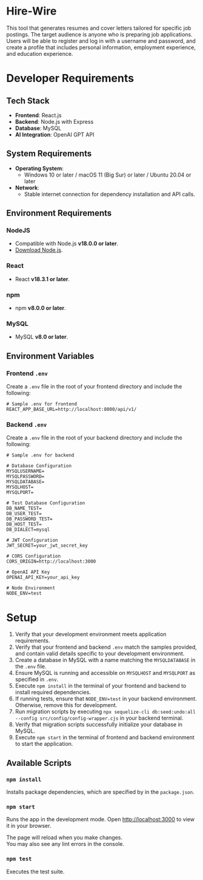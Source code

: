 # Hire-Wire

This tool that generates resumes and cover letters tailored for specific job postings. 
The target audience is anyone who is preparing job applications. 
Users will be able to register and log in with a username and password, 
and create a profile that includes personal information, employment experience, and education experience.

# Developer Requirements

## Tech Stack
- **Frontend**: React.js
- **Backend**: Node.js with Express
- **Database**: MySQL
- **AI Integration**: OpenAI GPT API

## System Requirements
- **Operating System**:
    - Windows 10 or later / macOS 11 (Big Sur) or later / Ubuntu 20.04 or later
- **Network**:
    - Stable internet connection for dependency installation and API calls.

## Environment Requirements

### NodeJS
- Compatible with Node.js **v18.0.0 or later**.
- [Download Node.js](https://nodejs.org/).
### React
- React **v18.3.1 or later**.
### npm
- npm **v8.0.0 or later**.
### MySQL 
- MySQL **v8.0 or later**.

## Environment Variables

### Frontend `.env`

Create a `.env` file in the root of your frontend directory and include the following:
```env
# Sample .env for frontend
REACT_APP_BASE_URL=http://localhost:8000/api/v1/
```

### Backend `.env`

Create a `.env` file in the root of your backend directory and include the following:
```env
# Sample .env for backend

# Database Configuration
MYSQLUSERNAME=
MYSQLPASSWORD=
MYSQLDATABASE=
MYSQLHOST=
MYSQLPORT=

# Test Database Configuration
DB_NAME_TEST=
DB_USER_TEST=
DB_PASSWORD_TEST=
DB_HOST_TEST=
DB_DIALECT=mysql

# JWT Configuration
JWT_SECRET=your_jwt_secret_key

# CORS Configuration
CORS_ORIGIN=http://localhost:3000

# OpenAI API Key
OPENAI_API_KEY=your_api_key

# Node Environment
NODE_ENV=test
```

# Setup
1. Verify that your development environment meets application requirements.
2. Verify that your frontend and backend `.env` match the samples provided, and contain valid details specific to your development environment.
3. Create a database in MySQL with a name matching the `MYSQLDATABASE` in the `.env` file.
4. Ensure MySQL is running and accessible on `MYSQLHOST` and `MYSQLPORT` as specified in `.env`.
5. Execute `npm install` in the terminal of your frontend and backend to install required dependencies.
6. If running tests, ensure that `NODE_ENV=test` in your backend environment. Otherwise, remove this for development.
7. Run migration scripts by executing `npx sequelize-cli db:seed:undo:all --config src/config/config-wrapper.cjs` in your backend terminal.
8. Verify that migration scripts successfully initialize your database in MySQL.
9. Execute `npm start` in the terminal of frontend and backend environment to start the application.

## Available Scripts

### `npm install`
Installs package dependencies, which are specified by in the `package.json`.

### `npm start`

Runs the app in the development mode.
Open [http://localhost:3000](http://localhost:3000) to view it in your browser.

The page will reload when you make changes.\
You may also see any lint errors in the console.

### `npm test`

Executes the test suite.
